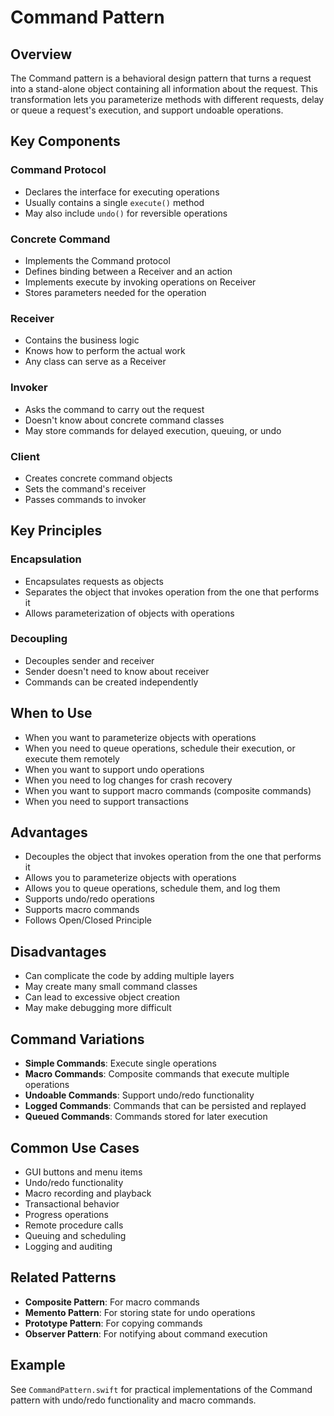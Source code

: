 # Command Pattern

## Overview
The Command pattern is a behavioral design pattern that turns a request into a stand-alone object containing all information about the request. This transformation lets you parameterize methods with different requests, delay or queue a request's execution, and support undoable operations.

## Key Components

### Command Protocol
- Declares the interface for executing operations
- Usually contains a single `execute()` method
- May also include `undo()` for reversible operations

### Concrete Command
- Implements the Command protocol
- Defines binding between a Receiver and an action
- Implements execute by invoking operations on Receiver
- Stores parameters needed for the operation

### Receiver
- Contains the business logic
- Knows how to perform the actual work
- Any class can serve as a Receiver

### Invoker
- Asks the command to carry out the request
- Doesn't know about concrete command classes
- May store commands for delayed execution, queuing, or undo

### Client
- Creates concrete command objects
- Sets the command's receiver
- Passes commands to invoker

## Key Principles

### Encapsulation
- Encapsulates requests as objects
- Separates the object that invokes operation from the one that performs it
- Allows parameterization of objects with operations

### Decoupling
- Decouples sender and receiver
- Sender doesn't need to know about receiver
- Commands can be created independently

## When to Use
- When you want to parameterize objects with operations
- When you need to queue operations, schedule their execution, or execute them remotely
- When you want to support undo operations
- When you need to log changes for crash recovery
- When you want to support macro commands (composite commands)
- When you need to support transactions

## Advantages
- Decouples the object that invokes operation from the one that performs it
- Allows you to parameterize objects with operations
- Allows you to queue operations, schedule them, and log them
- Supports undo/redo operations
- Supports macro commands
- Follows Open/Closed Principle

## Disadvantages
- Can complicate the code by adding multiple layers
- May create many small command classes
- Can lead to excessive object creation
- May make debugging more difficult

## Command Variations
- **Simple Commands**: Execute single operations
- **Macro Commands**: Composite commands that execute multiple operations
- **Undoable Commands**: Support undo/redo functionality
- **Logged Commands**: Commands that can be persisted and replayed
- **Queued Commands**: Commands stored for later execution

## Common Use Cases
- GUI buttons and menu items
- Undo/redo functionality
- Macro recording and playback
- Transactional behavior
- Progress operations
- Remote procedure calls
- Queuing and scheduling
- Logging and auditing

## Related Patterns
- **Composite Pattern**: For macro commands
- **Memento Pattern**: For storing state for undo operations
- **Prototype Pattern**: For copying commands
- **Observer Pattern**: For notifying about command execution

## Example
See `CommandPattern.swift` for practical implementations of the Command pattern with undo/redo functionality and macro commands.
